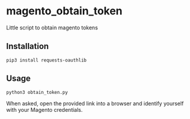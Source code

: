 # magento_obtain_token
Little script to obtain magento tokens

## Installation

`pip3 install requests-oauthlib`

## Usage

`python3 obtain_token.py`

When asked, open the provided link into a browser and identify yourself with your Magento credentials.

